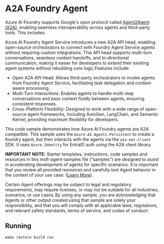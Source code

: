 # A2A Foundry Agent
Azure AI Foundry supports Google's open protocol called [Agent2Agent (A2A)](https://developers.googleblog.com/en/a2a-a-new-era-of-agent-interoperability/), enabling seamless interoperability across agents and third-party tools. This includes:

Azure AI Foundry Agent Service introduces a new A2A API head, enabling open-source orchestrators to connect with Foundry Agent Service agents without requiring custom integrations. This API head supports multi-turn conversations, seamless context handoffs, and bi-directional communication, making it easier for developers to extend their existing agent systems without rebuilding core logic.Features include:

- Open A2A API Head: Allows third-party orchestrators to invoke agents from Foundry Agent Service, facilitating task delegation and context-aware processing.
- Multi-Turn Interactions: Enables agents to handle multi-step conversations and pass context fluidly between agents, ensuring consistent responses.
- Cross-Platform Flexibility: Designed to work with a wide range of open-source agent frameworks, including AutoGen, LangChain, and Semantic Kernel, providing maximum flexibility for developers.

This code sample demonstrates how Azure AI Foundry agents are A2A compatible. This sample uses the `Azure.AI.Agents.Persistent` to create a foundry agent, but then interacts with the agents via the `a2a-net.Client` SDK. It uses `Azure.Identity` for EntraID auth using the A2A client library.

**IMPORTANT NOTE:** Starter templates, instructions, code samples and resources in this msft-agent-samples file (“samples”) are designed to assist in accelerating development of agents for specific scenarios. It is important that you review all provided resources and carefully test Agent behavior in the context of your use case: ([Learn More](https://learn.microsoft.com/en-us/legal/cognitive-services/agents/transparency-note?context=%2Fazure%2Fai-services%2Fagents%2Fcontext%2Fcontext)). 

Certain Agent offerings may be subject to legal and regulatory requirements, may require licenses, or may not be suitable for all industries, scenarios, or use cases. By using any sample, you are acknowledging that Agents or other output created using that sample are solely your responsibility, and that you will comply with all applicable laws, regulations, and relevant safety standards, terms of service, and codes of conduct.  

## Running

```
make restore build run
```
